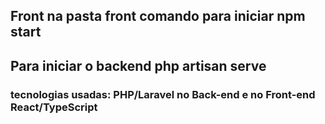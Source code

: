 <h2> Front na pasta front comando para iniciar npm start </h2>

<h2> Para iniciar o backend php artisan serve </h2>

<h3> tecnologias usadas: PHP/Laravel no Back-end e no Front-end React/TypeScript </h3>

